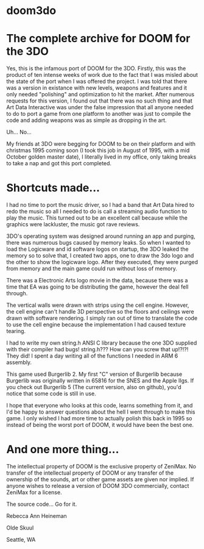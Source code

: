 doom3do
=======

The complete archive for DOOM for the 3DO
=========================================

Yes, this is the infamous port of DOOM for the 3DO. Firstly, this
was the product of ten intense weeks of work due to the fact that
I was misled about the state of the port when I was offered
the project. I was told that there was a version in existance
with new levels, weapons and features and it only needed "polishing"
and optimization to hit the market. After numerous requests
for this version, I found out that there was no such thing and
that Art Data Interactive was under the false impression that
all anyone needed to do to port a game from one platform to
another was just to compile the code and adding weapons
was as simple as dropping in the art.

Uh... No...

My friends at 3DO were begging for DOOM to be on their platform and with 
christmas 1995 coming soon (I took this job in August of 1995, with a
mid October golden master date), I literally lived in my office, only taking
breaks to take a nap and got this port completed.

Shortcuts made...
=================

I had no time to port the music driver, so I had a band that Art Data hired
to redo the music so all I needed to do is call a streaming audio function
to play the music. This turned out to be an excellent call because while
the graphics were lackluster, the music got rave reviews.

3DO's operating system was designed around running an app and purging, there
was numerous bugs caused by memory leaks. So when I wanted to load the Logicware
and id software logos on startup, the 3DO leaked the memory so to
solve that, I created two apps, one to draw the 3do logo and the other to
show the logicware logo. After they executed, they were purged from memory
and the main game could run without loss of memory.

There was a Electronic Arts logo movie in the data, because there was a time that
EA was going to be distributing the game, however the deal fell through.

The vertical walls were drawn with strips using the cell engine. However, the 
cell engine can't handle 3D perspective so the floors and ceilings were drawn
with software rendering. I simply ran out of time to translate the code
to use the cell engine because the implementation I had caused texture tearing.

I had to write my own string.h ANSI C library because the one 3DO supplied
with their compiler had bugs! string.h??? How can you screw that up!?!?! They
did! I spent a day writing all of the functions I needed in ARM 6 assembly.

This game used Burgerlib 2. My first "C" version of Burgerlib because Burgerlib
was originally written in 65816 for the SNES and the Apple IIgs. If you
check out Burgerlib 5 (The current version, also on github), you'd notice
that some code is still in use.

I hope that everyone who looks at this code, learns something from it, and
I'd be happy to answer questions about the hell I went through to make this
game. I only wished I had more time to actually polish this back in 1995 so
instead of being the worst port of DOOM, it would have been the best one.

And one more thing...
=====================

The intellectual property of DOOM is the exclusive property of ZeniMax. 
No transfer of the intellectual property of DOOM or any transfer of the
ownership of the sounds, art or other game assets are given nor implied.
If anyone wishes to release a version of DOOM 3DO commercially, contact
ZeniMax for a license.

The source code... Go for it.

Rebecca Ann Heineman

Olde Skuul

Seattle, WA

